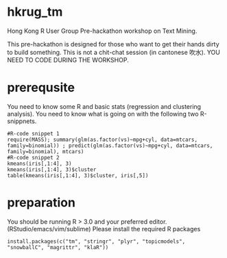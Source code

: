 # hkrug_tm

Hong Kong R User Group Pre-hackathon workshop on Text Mining.

This pre-hackathon is designed for those who want to get their hands dirty to build something. This is not a chit-chat session (in cantonese 吹水). YOU NEED TO CODE DURING THE WORKSHOP.

# prerequsite

You need to know some R and basic stats (regression and clustering analysis). You need to know what is going on with the following two R-snippnets.

```{r}
#R-code snippet 1
require(MASS); summary(glm(as.factor(vs)~mpg+cyl, data=mtcars, family=binomial)) ; predict(glm(as.factor(vs)~mpg+cyl, data=mtcars, family=binomial), mtcars)
#R-code snippet 2
kmeans(iris[,1:4], 3)
kmeans(iris[,1:4], 3)$cluster
table(kmeans(iris[,1:4], 3)$cluster, iris[,5])
```

# preparation

You should be running R > 3.0 and your preferred editor. (RStudio/emacs/vim/sublime) Please install the required R packages

```{r}
install.packages(c("tm", "stringr", "plyr", "topicmodels", "snowballC", "magrittr", "klaR"))
```

